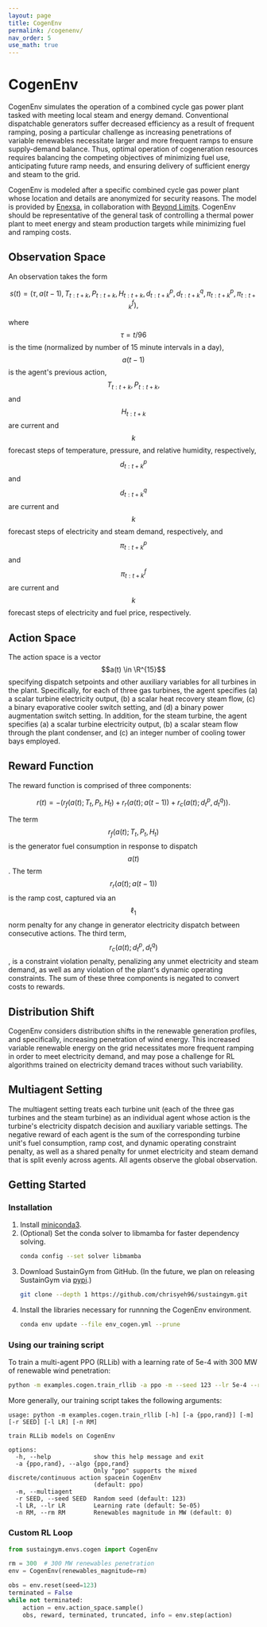```yaml
---
layout: page
title: CogenEnv
permalink: /cogenenv/
nav_order: 5
use_math: true
---
```


# CogenEnv

CogenEnv simulates the operation of a combined cycle gas power plant tasked with meeting local steam and energy demand. Conventional dispatchable generators suffer decreased efficiency as a result of frequent ramping, posing a particular challenge as increasing penetrations of variable renewables necessitate larger and more frequent ramps to ensure supply-demand balance. Thus, optimal operation of cogeneration resources requires balancing the competing objectives of minimizing fuel use, anticipating future ramp needs, and ensuring delivery of sufficient energy and steam to the grid.

CogenEnv is modeled after a specific combined cycle gas power plant whose location and details are anonymized for security reasons. The model is provided by [Enexsa](https://www.enexsa.com/), in collaboration with [Beyond Limits](https://www.beyond.ai/). CogenEnv should be representative of the general task of controlling a thermal power plant to meet energy and steam production targets while minimizing fuel and ramping costs.


## Observation Space
An observation takes the form

$$
s(t) = (\tau, a(t-1), T_{t:t+k}, P_{t:t+k}, H_{t:t+k}, d^p_{t:t+k}, d^q_{t:t+k}, \pi^p_{t:t+k}, \pi^f_{t:t+k}),
$$

where $$\tau = t/96$$ is the time (normalized by number of 15 minute intervals in a day), $$a(t-1)$$ is the agent's previous action, $$T_{t:t+k}, P_{t:t+k},$$ and $$H_{t:t+k}$$ are current and $$k$$ forecast steps of temperature, pressure, and relative humidity, respectively, $$d^p_{t:t+k}$$ and $$d^q_{t:t+k}$$ are current and $$k$$ forecast steps of electricity and steam demand, respectively, and $$\pi^p_{t:t+k}$$ and $$\pi^f_{t:t+k}$$ are current and $$k$$ forecast steps of electricity and fuel price, respectively. 

## Action Space
The action space is a vector $$a(t) \in \R^{15}$$ specifying dispatch setpoints and other auxiliary variables for all turbines in the plant. Specifically, for each of three gas turbines, the agent specifies (a) a scalar turbine electricity output, (b) a scalar heat recovery steam flow, (c) a binary evaporative cooler switch setting, and (d) a binary power augmentation switch setting. In addition, for the steam turbine, the agent specifies (a) a scalar turbine electricity output, (b) a scalar steam flow through the plant condenser, and (c) an integer number of cooling tower bays employed.

## Reward Function
The reward function is comprised of three components:

$$
r(t) = -\left(r_f(a(t); T_t, P_t, H_t) + r_r(a(t); a(t-1)) + r_c(a(t); d^p_t, d^q_t)\right).
$$

The term $$r_f(a(t); T_t, P_t, H_t)$$ is the generator fuel consumption in response to dispatch $$a(t)$$. The term $$r_r(a(t); a(t-1))$$ is the ramp cost, captured via an $$\ell_1$$ norm penalty for any change in generator electricity dispatch between consecutive actions. The third term, $$r_c(a(t); d^p_t, d^q_t)$$, is a constraint violation penalty, penalizing any unmet electricity and steam demand, as well as any violation of the plant's dynamic operating constraints. The sum of these three components is negated to convert costs to rewards.

## Distribution Shift
CogenEnv considers distribution shifts in the renewable generation profiles, and specifically, increasing penetration of wind energy. This increased variable renewable energy on the grid necessitates more frequent ramping in order to meet electricity demand, and may pose a challenge for RL algorithms trained on electricity demand traces without such variability.

## Multiagent Setting
The multiagent setting treats each turbine unit (each of the three gas turbines and the steam turbine) as an individual agent whose action is the turbine's electricity dispatch decision and auxiliary variable settings. The negative reward of each agent is the sum of the corresponding turbine unit's fuel consumption, ramp cost, and dynamic operating constraint penalty, as well as a shared penalty for unmet electricity and steam demand that is split evenly across agents. All agents observe the global observation.

## Getting Started

### Installation

1. Install [miniconda3](https://docs.conda.io/en/latest/miniconda-other-installer-links.html).
2. (Optional) Set the conda solver to libmamba for faster dependency solving.
    ```bash
    conda config --set solver libmamba
    ```
3. Download SustainGym from GitHub. (In the future, we plan on releasing SustainGym via [pypi](https://pypi.org/).)
    ```bash
    git clone --depth 1 https://github.com/chrisyeh96/sustaingym.git
    ```
4. Install the libraries necessary for runnning the CogenEnv environment.
    ```bash
    conda env update --file env_cogen.yml --prune
    ```

### Using our training script

To train a multi-agent PPO (RLLib) with a learning rate of 5e-4 with 300 MW of renewable wind penetration:

```bash
python -m examples.cogen.train_rllib -a ppo -m --seed 123 --lr 5e-4 --rm 300
```

More generally, our training script takes the following arguments:

```
usage: python -m examples.cogen.train_rllib [-h] [-a {ppo,rand}] [-m] [-r SEED] [-l LR] [-n RM]

train RLLib models on CogenEnv

options:
  -h, --help            show this help message and exit
  -a {ppo,rand}, --algo {ppo,rand}
                        Only "ppo" supports the mixed discrete/continuous action spacein CogenEnv
                        (default: ppo)
  -m, --multiagent
  -r SEED, --seed SEED  Random seed (default: 123)
  -l LR, --lr LR        Learning rate (default: 5e-05)
  -n RM, --rm RM        Renewables magnitude in MW (default: 0)
```

### Custom RL Loop

```python
from sustaingym.envs.cogen import CogenEnv

rm = 300  # 300 MW renewables penetration
env = CogenEnv(renewables_magnitude=rm)

obs = env.reset(seed=123)
terminated = False
while not terminated:
    action = env.action_space.sample()
    obs, reward, terminated, truncated, info = env.step(action)
```
